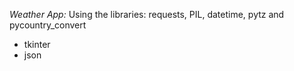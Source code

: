 *Weather App:*
Using the libraries:  requests, PIL, datetime, pytz and pycountry_convert
* tkinter
* json